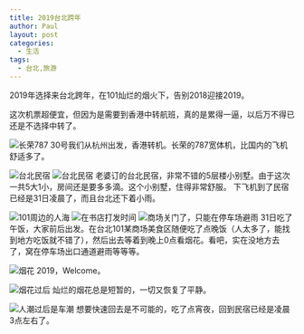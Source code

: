 ```yaml
---
title: 2019台北跨年
author: Paul
layout: post
categories:
  - 生活
tags:
  - 台北,旅游
---
```


2019年选择来台北跨年，在101灿烂的烟火下，告别2018迎接2019。

这次机票超便宜，但因为是需要到香港中转航班，真的是累得一逼，以后万不得已还是不选择中转了。

![长荣787](https://imgs.gq/2019-0103/taipei_001.jpg)
30号我们从杭州出发，香港转机。长荣的787宽体机，比国内的飞机舒适多了。

![台北民宿](https://imgs.gq/2019-0103/taipei_002.jpg)
![台北民宿](https://imgs.gq/2019-0103/taipei_003.jpg)
老婆订的台北民宿，非常不错的5层楼小别墅。由于这次一共5大1小，房间还是要多多滴。这个小别墅，住得非常舒服。
下飞机到了民宿已经是31日凌晨了，而且台北还下着小雨。

![101周边的人海](https://imgs.gq/2019-0103/taipei_004.jpg)
![在书店打发时间](https://imgs.gq/2019-0103/taipei_006.jpg)
![商场关门了，只能在停车场避雨](https://imgs.gq/2019-0103/taipei_005.jpg)
31日吃了午饭，大家前后出发。在台北101某商场美食区随便吃了点晚饭（人太多了，能找到地方吃饭就不错了），然后出去等着到晚上0点看烟花。看吧，实在没地方去了，窝在停车场出口通道避雨等等等。

![烟花](https://imgs.gq/2019-0103/taipei_007.jpg)
2019，Welcome。

![烟花过后](https://imgs.gq/2019-0103/taipei_008.jpg)
灿烂的烟花总是短暂的，一切又恢复了平静。

![人潮过后是车潮](https://imgs.gq/2019-0103/taipei_009.jpg)
想要快速回去是不可能的，吃了点宵夜，回到民宿已经是凌晨3点左右了。